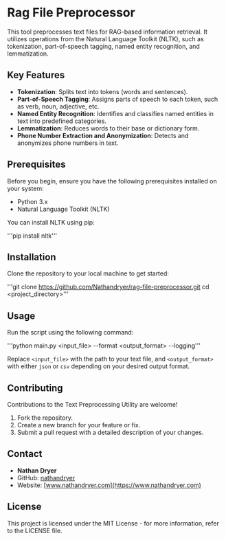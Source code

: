 # Rag File Preprocessor

This tool preprocesses text files for RAG-based information retrieval. It utilizes operations from the Natural Language Toolkit (NLTK), such as tokenization, part-of-speech tagging, named entity recognition, and lemmatization. 

## Key Features

- **Tokenization**: Splits text into tokens (words and sentences).
- **Part-of-Speech Tagging**: Assigns parts of speech to each token, such as verb, noun, adjective, etc.
- **Named Entity Recognition**: Identifies and classifies named entities in text into predefined categories.
- **Lemmatization**: Reduces words to their base or dictionary form.
- **Phone Number Extraction and Anonymization**: Detects and anonymizes phone numbers in text.

## Prerequisites

Before you begin, ensure you have the following prerequisites installed on your system:

- Python 3.x
- Natural Language Toolkit (NLTK)

You can install NLTK using pip: 

'''pip install nltk'''

## Installation

Clone the repository to your local machine to get started:

'''git clone https://github.com/Nathandryer/rag-file-preprocessor.git
cd  <project_directory>'''

## Usage

Run the script using the following command:

'''python main.py <input_file> --format <output_format> --logging'''

Replace `<input_file>` with the path to your text file, and `<output_format>` with either `json` or `csv` depending on your desired output format.

## Contributing

Contributions to the Text Preprocessing Utility are welcome!

1. Fork the repository.  
2. Create a new branch for your feature or fix.
3. Submit a pull request with a detailed description of your changes.

## Contact  

- **Nathan Dryer**
- GitHub: [nathandryer](https://github.com/nathandryer)
- Website: [www.nathandryer.com](https://www.nathandryer.com)  

## License

This project is licensed under the MIT License - for more information, refer to the LICENSE file.
